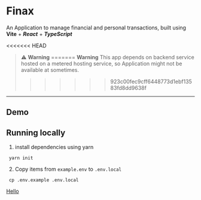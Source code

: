 # **Finax**

An Application to manage financial and personal transactions, built using **Vite** + _**React**_ + _**TypeScript**_

<<<<<<< HEAD
> :warning: **Warning**
=======
> **Warning** 
> This app depends on backend service hosted on a metered hosting service, so Application might not be available at sometimes.
>>>>>>> 923c00fec9cff6448773d1ebf13583fd8dd9638f

---

## **Demo**


## Running locally

1. install dependencies using yarn

```
 yarn init
```

2. Copy items from `example.env` to `.env.local`
```
 cp .env.example .env.local
```

[Hello]('https://goggle/com')
